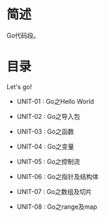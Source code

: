 # 简述

Go代码段。

# 目录

Let's go!

+ UNIT-01 : Go之Hello World

+ UNIT-02 : Go之导入包

+ UNIT-03 : Go之函数

+ UNIT-04 : Go之变量

+ UNIT-05 : Go之控制流

+ UNIT-06 : Go之指针及结构体

+ UNIT-07 : Go之数组及切片

+ UNIT-08 : Go之range及map
